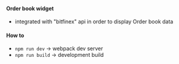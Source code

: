 #### Order book widget
* integrated with "bitfinex" api in order to display Order book data

#### How to
* `npm run dev` -> webpack dev server
* `npm run build` -> development build

